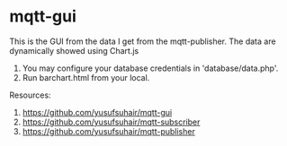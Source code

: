 # mqtt-gui

This is the GUI from the data I get from the mqtt-publisher. The data are dynamically showed using Chart.js

1. You may configure your database credentials in 'database/data.php'.
2. Run barchart.html from your local.

Resources:
1. https://github.com/yusufsuhair/mqtt-gui
2. https://github.com/yusufsuhair/mqtt-subscriber
3. https://github.com/yusufsuhair/mqtt-publisher
